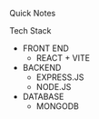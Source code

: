 Quick Notes 

 Tech Stack 
   - FRONT END 
      - REACT + VITE 
   - BACKEND
      - EXPRESS.JS
      - NODE.JS
   - DATABASE
      - MONGODB   
